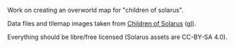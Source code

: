 Work on creating an overworld map for "children of solarus".

Data files and tilemap images taken from [Children of Solarus](https://www.solarus-games.org/games/children-of-solarus/) ([gl](https://gitlab.com/solarus-games/games/children-of-solarus)).

Everything should be libre/free licensed (Solarus assets are CC-BY-SA 4.0).



